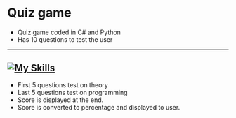 # Quiz game
- Quiz game coded in C# and Python  
- Has 10 questions to test the user
---
## [![My Skills](https://skills.thijs.gg/icons?i=python,cs)](https://skills.thijs.gg)
- First 5 questions test on theory 
- Last 5 questions test on programming
- Score is displayed at the end.
- Score is converted to percentage and displayed to user.
